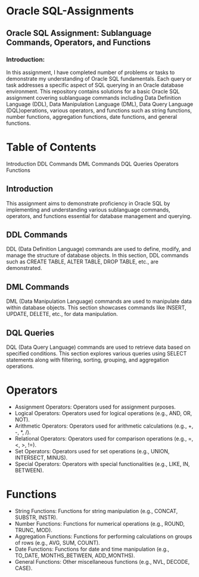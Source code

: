# Oracle SQL-Assignments

## Oracle SQL Assignment: Sublanguage Commands, Operators, and Functions
### Introduction:
In this assignment, I have completed number of problems or tasks to demonstrate my understanding of Oracle SQL fundamentals. 
Each query or task addresses a specific aspect of SQL querying in an Oracle database environment.
This repository contains solutions for a basic Oracle SQL assignment covering sublanguage commands including Data Definition Language (DDL), 
Data Manipulation Language (DML), Data Query Language (DQL)operations, various operators, and functions such as string functions, number functions, 
aggregation functions, date functions, and general functions.


# Table of Contents
Introduction
DDL Commands
DML Commands
DQL Queries
Operators
Functions

## Introduction
This assignment aims to demonstrate proficiency in Oracle SQL by implementing and understanding various sublanguage commands, 
operators, and functions essential for database management and querying.

## DDL Commands
DDL (Data Definition Language) commands are used to define, modify, and manage the structure of database objects. In this section, 
DDL commands such as CREATE TABLE, ALTER TABLE, DROP TABLE, etc., are demonstrated.

## DML Commands
DML (Data Manipulation Language) commands are used to manipulate data within database objects. This section showcases commands 
like INSERT, UPDATE, DELETE, etc., for data manipulation.

## DQL Queries
DQL (Data Query Language) commands are used to retrieve data based on specified conditions. This section explores various queries 
using SELECT statements along with filtering, sorting, grouping, and aggregation operations.

# Operators

* Assignment Operators: Operators used for assignment purposes.
* Logical Operators: Operators used for logical operations (e.g., AND, OR, NOT).
* Arithmetic Operators: Operators used for arithmetic calculations (e.g., +, -, *, /).
* Relational Operators: Operators used for comparison operations (e.g., =, <, >, !=).
* Set Operators: Operators used for set operations (e.g., UNION, INTERSECT, MINUS).
* Special Operators: Operators with special functionalities (e.g., LIKE, IN, BETWEEN).

  
# Functions

* String Functions: Functions for string manipulation (e.g., CONCAT, SUBSTR, INSTR).
* Number Functions: Functions for numerical operations (e.g., ROUND, TRUNC, MOD).
* Aggregation Functions: Functions for performing calculations on groups of rows (e.g., AVG, SUM, COUNT).
* Date Functions: Functions for date and time manipulation (e.g., TO_DATE, MONTHS_BETWEEN, ADD_MONTHS).
* General Functions: Other miscellaneous functions (e.g., NVL, DECODE, CASE).

  

